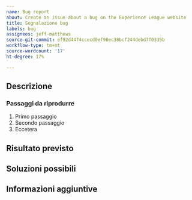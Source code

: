 ```yaml
---
name: Bug report
about: Create an issue about a bug on the Experience League website
title: Segnalazione bug
labels: bug
assignees: jeff-matthews
source-git-commit: ef92d4474ccecd0ef90ec38bcf244debd7f0335b
workflow-type: tm+mt
source-wordcount: '17'
ht-degree: 17%

---
```



## Descrizione

<!-- (REQUIRED) What is the issue or current behavior? -->

### Passaggi da riprodurre

<!-- (OPTIONAL) What needs to be done to replicate this issue? You can provide your scenario in a Gist. -->

1. Primo passaggio
1. Secondo passaggio
1. Eccetera

## Risultato previsto

<!-- (REQUIRED) What is the expected result or behavior after resolving this issue? -->

## Soluzioni possibili

<!-- (OPTIONAL) What would a solution for this issue look like? -->

## Informazioni aggiuntive

<!-- (OPTIONAL) What other information can you provide about this issue? -->

<!--
Thank you for taking the time to report this issue!
GitHub Issues in this repo should relate to the applicable codebase.

Before submitting this issue, make sure you are complying with our Code of Conduct:
https://github.com/AdobeDocs/commerce-operations.en/blob/main/code-of-conduct.md

Issues that do not comply with our Code of Conduct or do not contain enough information may be closed at the maintainers' discretion.

Feel free to remove this section before creating this issue.
-->
